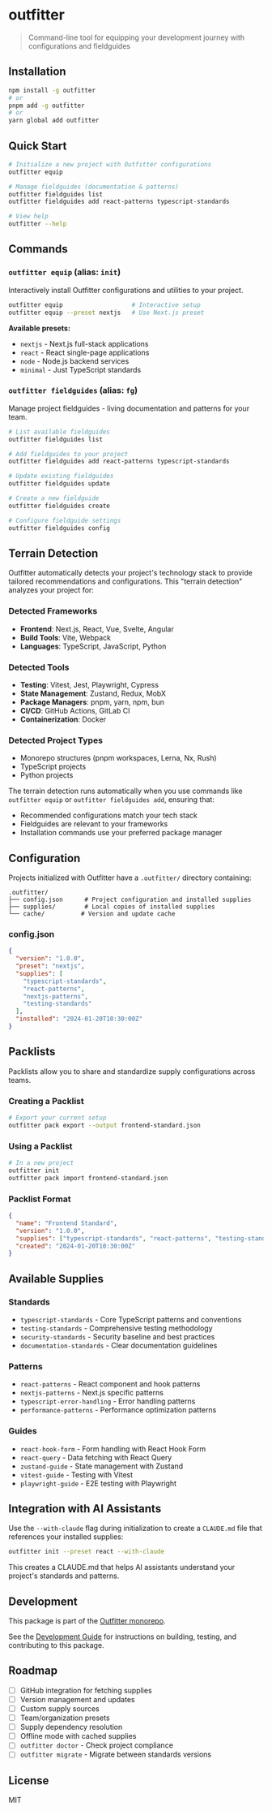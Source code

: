 # outfitter

> Command-line tool for equipping your development journey with configurations
> and fieldguides

## Installation

```bash
npm install -g outfitter
# or
pnpm add -g outfitter
# or
yarn global add outfitter
```

## Quick Start

```bash
# Initialize a new project with Outfitter configurations
outfitter equip

# Manage fieldguides (documentation & patterns)
outfitter fieldguides list
outfitter fieldguides add react-patterns typescript-standards

# View help
outfitter --help
```

## Commands

### `outfitter equip` (alias: `init`)

Interactively install Outfitter configurations and utilities to your project.

```bash
outfitter equip                   # Interactive setup
outfitter equip --preset nextjs   # Use Next.js preset
```

**Available presets:**

- `nextjs` - Next.js full-stack applications
- `react` - React single-page applications
- `node` - Node.js backend services
- `minimal` - Just TypeScript standards

### `outfitter fieldguides` (alias: `fg`)

Manage project fieldguides - living documentation and patterns for your team.

```bash
# List available fieldguides
outfitter fieldguides list

# Add fieldguides to your project
outfitter fieldguides add react-patterns typescript-standards

# Update existing fieldguides
outfitter fieldguides update

# Create a new fieldguide
outfitter fieldguides create

# Configure fieldguide settings
outfitter fieldguides config
```

## Terrain Detection

Outfitter automatically detects your project's technology stack to provide tailored recommendations and configurations. This "terrain detection" analyzes your project for:

### Detected Frameworks
- **Frontend**: Next.js, React, Vue, Svelte, Angular
- **Build Tools**: Vite, Webpack
- **Languages**: TypeScript, JavaScript, Python

### Detected Tools
- **Testing**: Vitest, Jest, Playwright, Cypress
- **State Management**: Zustand, Redux, MobX
- **Package Managers**: pnpm, yarn, npm, bun
- **CI/CD**: GitHub Actions, GitLab CI
- **Containerization**: Docker

### Detected Project Types
- Monorepo structures (pnpm workspaces, Lerna, Nx, Rush)
- TypeScript projects
- Python projects

The terrain detection runs automatically when you use commands like `outfitter equip` or `outfitter fieldguides add`, ensuring that:
- Recommended configurations match your tech stack
- Fieldguides are relevant to your frameworks
- Installation commands use your preferred package manager

## Configuration

Projects initialized with Outfitter have a `.outfitter/` directory containing:

```
.outfitter/
├── config.json      # Project configuration and installed supplies
├── supplies/        # Local copies of installed supplies
└── cache/          # Version and update cache
```

### config.json

```json
{
  "version": "1.0.0",
  "preset": "nextjs",
  "supplies": [
    "typescript-standards",
    "react-patterns",
    "nextjs-patterns",
    "testing-standards"
  ],
  "installed": "2024-01-20T10:30:00Z"
}
```

## Packlists

Packlists allow you to share and standardize supply configurations across teams.

### Creating a Packlist

```bash
# Export your current setup
outfitter pack export --output frontend-standard.json
```

### Using a Packlist

```bash
# In a new project
outfitter init
outfitter pack import frontend-standard.json
```

### Packlist Format

```json
{
  "name": "Frontend Standard",
  "version": "1.0.0",
  "supplies": ["typescript-standards", "react-patterns", "testing-standards"],
  "created": "2024-01-20T10:30:00Z"
}
```

## Available Supplies

### Standards

- `typescript-standards` - Core TypeScript patterns and conventions
- `testing-standards` - Comprehensive testing methodology
- `security-standards` - Security baseline and best practices
- `documentation-standards` - Clear documentation guidelines

### Patterns

- `react-patterns` - React component and hook patterns
- `nextjs-patterns` - Next.js specific patterns
- `typescript-error-handling` - Error handling patterns
- `performance-patterns` - Performance optimization patterns

### Guides

- `react-hook-form` - Form handling with React Hook Form
- `react-query` - Data fetching with React Query
- `zustand-guide` - State management with Zustand
- `vitest-guide` - Testing with Vitest
- `playwright-guide` - E2E testing with Playwright

## Integration with AI Assistants

Use the `--with-claude` flag during initialization to create a `CLAUDE.md` file
that references your installed supplies:

```bash
outfitter init --preset react --with-claude
```

This creates a CLAUDE.md that helps AI assistants understand your project's
standards and patterns.

## Development

This package is part of the
[Outfitter monorepo](https://github.com/outfitter-dev/monorepo).

See the [Development Guide](../../docs/contributing/development.md) for
instructions on building, testing, and contributing to this package.

## Roadmap

- [ ] GitHub integration for fetching supplies
- [ ] Version management and updates
- [ ] Custom supply sources
- [ ] Team/organization presets
- [ ] Supply dependency resolution
- [ ] Offline mode with cached supplies
- [ ] `outfitter doctor` - Check project compliance
- [ ] `outfitter migrate` - Migrate between standards versions

## License

MIT
